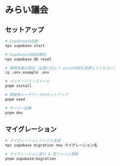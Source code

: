 # みらい議会

## セットアップ

```bash
# Supabaseの起動
npx supabase start

# SupabaseのDB初期化
npx supabase db reset

# 環境変数の設定（必要に応じて.envの内容を変更してください）
cp .env.example .env

# パッケージインストール
pnpm install

# 開発用シードデータのセットアップ
pnpm seed

# サーバー起動
pnpm dev
```

## マイグレーション

```bash
# マイグレーションファイル生成
npx supabase migration new マイグレーション名

# マイグレーション実行 & 型ファイル更新
pnpm supabase:migration
```
